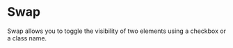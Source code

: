 # Swap

Swap allows you to toggle the visibility of two elements using a checkbox or a class name.

<DemoSwap />